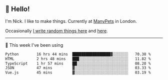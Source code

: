 ## 👋 Hello! 

I'm Nick. I like to make things. Currently at [ManyPets](https://manypets.com) in London.

Occasionally [I write random things here](https://nicksnell.com) and [here](https://twitter.com/nicksnell).

-------

🚀 This week I've been using

<!--START_SECTION:waka-->

```txt
Python        16 hrs 44 mins  █████████████████▓░░░░░░░   70.38 %
HTML          2 hrs 48 mins   ███░░░░░░░░░░░░░░░░░░░░░░   11.82 %
TypeScript    1 hr 57 mins    ██░░░░░░░░░░░░░░░░░░░░░░░   08.20 %
JSON          47 mins         ▓░░░░░░░░░░░░░░░░░░░░░░░░   03.33 %
Vue.js        45 mins         ▓░░░░░░░░░░░░░░░░░░░░░░░░   03.19 %
```

<!--END_SECTION:waka-->
